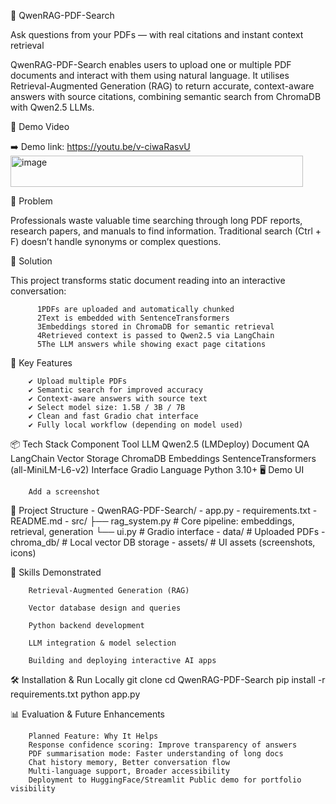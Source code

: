 📘 QwenRAG-PDF-Search

Ask questions from your PDFs — with real citations and instant context retrieval

QwenRAG-PDF-Search enables users to upload one or multiple PDF documents and interact with them using natural language.
It utilises Retrieval-Augmented Generation (RAG) to return accurate, context-aware answers with source citations, combining semantic search from ChromaDB with Qwen2.5 LLMs.

🎥 Demo Video

➡️ Demo link: https://youtu.be/v-ciwaRasvU<img width="468" height="50" alt="image" src="https://github.com/user-attachments/assets/b57d538d-3e99-46db-b1b6-15cb06980222" />


🔹 Problem

Professionals waste valuable time searching through long PDF reports, research papers, and manuals to find information. Traditional search (Ctrl + F) doesn’t handle synonyms or complex questions.

🔹 Solution

This project transforms static document reading into an interactive conversation:

          1️PDFs are uploaded and automatically chunked
          2️Text is embedded with SentenceTransformers
          3️Embeddings stored in ChromaDB for semantic retrieval
          4️Retrieved context is passed to Qwen2.5 via LangChain
          5️The LLM answers while showing exact page citations

🚀 Key Features

        ✔ Upload multiple PDFs
        ✔ Semantic search for improved accuracy
        ✔ Context-aware answers with source text
        ✔ Select model size: 1.5B / 3B / 7B
        ✔ Clean and fast Gradio chat interface
        ✔ Fully local workflow (depending on model used)

📦 Tech Stack
        Component	Tool
        LLM	Qwen2.5 (LMDeploy)
        Document QA	LangChain
        Vector Storage	ChromaDB
        Embeddings	SentenceTransformers (all-MiniLM-L6-v2)
        Interface	Gradio
        Language	Python 3.10+
🖥️ Demo UI

        Add a screenshot 

📂 Project Structure
          - QwenRAG-PDF-Search/
          - app.py
          - requirements.txt
          - README.md
          - src/
               ├── rag_system.py     # Core pipeline: embeddings, retrieval, generation
               └── ui.py             # Gradio interface
          -  data/                 # Uploaded PDFs
          - chroma_db/            # Local vector DB storage
          - assets/               # UI assets (screenshots, icons)

🧠 Skills Demonstrated

        Retrieval-Augmented Generation (RAG)
        
        Vector database design and queries
        
        Python backend development
        
        LLM integration & model selection
        
        Building and deploying interactive AI apps

🛠️ Installation & Run Locally
        git clone 
        cd QwenRAG-PDF-Search
        pip install -r requirements.txt
        python app.py

📊 Evaluation & Future Enhancements

        Planned Feature: Why It Helps
        Response confidence scoring: Improve transparency of answers
        PDF summarisation mode: Faster understanding of long docs
        Chat history memory, Better conversation flow
        Multi-language support, Broader accessibility
        Deployment to HuggingFace/Streamlit	Public demo for portfolio visibility
